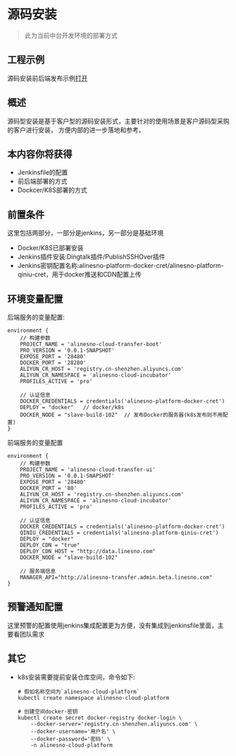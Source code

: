 # 源码安装

> 此为当前中台开发环境的部署方式

## 工程示例

源码安装前后端发布示例[打开](https://gitee.com/alinesno-cloud/alinesno-demo-gateway-open/tree/master/demo-deploy)

## 概述

源码型安装是基于客户型的源码安装形式，主要针对的使用场景是客户源码型采购的客户进行安装，
方便内部的进一步落地和参考。

## 本内容你将获得

- Jenkinsfile的配置
- 前后端部署的方式
- Dockcer/K8S部署的方式

## 前置条件

这里包括两部分，一部分是jenkins，另一部分是基础环境

- Docker/K8S已部署安装
- Jenkins插件安装:Dingtalk插件/PublishSSHOver插件
- Jenkins密钥配置名称:alinesno-platform-docker-cret/alinesno-platform-qiniu-cret，用于docker推送和CDN配置上传

## 环境变量配置

后端服务的变量配置:

```jenkinsfile
environment {
    // 构建参数
    PROJECT_NAME = 'alinesno-cloud-transfer-boot'
    PRO_VERSION = '0.0.1-SNAPSHOT'
    EXPOSE_PORT = '28480'
    DOCKER_PORT = '28280'
    ALIYUN_CR_HOST = 'registry.cn-shenzhen.aliyuncs.com'
    ALIYUN_CR_NAMESPACE = 'alinesno-cloud-incubator'
    PROFILES_ACTIVE = 'pro'

    // 认证信息
    DOCKER_CREDENTIALS = credentials('alinesno-platform-docker-cret')
    DEPLOY = "docker"   // docker/k8s
    DOCKER_NODE = "slave-build-102"  // 发布Docker的服务器(k8s发布则不用配置)
}
```

前端服务的变量配置
```jenkinsfile
environment {
    // 构建参数
    PROJECT_NAME = 'alinesno-cloud-transfer-ui'
    PRO_VERSION = '0.0.1-SNAPSHOT'
    EXPOSE_PORT = '28480'
    DOCKER_PORT = '80'
    ALIYUN_CR_HOST = 'registry.cn-shenzhen.aliyuncs.com'
    ALIYUN_CR_NAMESPACE = 'alinesno-cloud-incubator'
    PROFILES_ACTIVE = 'pro'

    // 认证信息
    DOCKER_CREDENTIALS = credentials('alinesno-platform-docker-cret')
    QINIU_CREDENTIALS = credentials('alinesno-platform-qiniu-cret')
    DEPLOY = "docker"
    DEPLOY_CDN = "true"
    DEPLOY_CDN_HOST = "http://data.linesno.com"
    DOCKER_NODE = "slave-build-102"

    // 服务端信息
    MANAGER_API="http://alinesno-transfer.admin.beta.linesno.com"
}
```

## 预警通知配置

这里预警的配置使用jenkins集成配置更为方便，没有集成到jenkinsfile里面，主要看团队需求

## 其它

- k8s安装需要提前安装仓库空间，命令如下:
    ```shell
    # 假如名称空间为`alinesno-cloud-platform`
    kubectl create namespace alinesno-cloud-platform

    # 创建空间docker-密钥
    kubectl create secret docker-registry docker-login \
        --docker-server='registry.cn-shenzhen.aliyuncs.com' \
        --docker-username='用户名' \
        --docker-password='密码' \
        -n alinesno-cloud-platform
    ```

